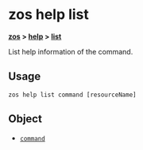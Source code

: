 # zos help list

**[zos](../../zos-article.md) > [help](../help-article.md) > [list](list-article.md)**

List help information of the command.

## Usage

`zos help list command [resourceName]`

## Object 

- [`command`](zos-help-list-command.md)
